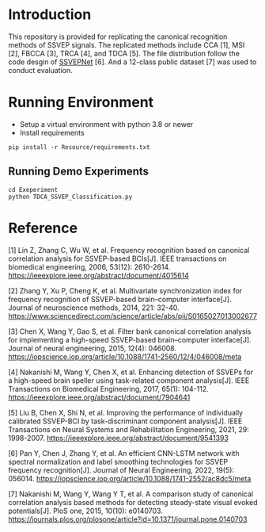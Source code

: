 # Introduction
This repository is provided for replicating the canonical recognition methods of SSVEP signals. The replicated methods include CCA [1], MSI [2], FBCCA [3], TRCA [4], and TDCA [5]. 
The file distribution follow the code desgin of <a href="https://github.com/YuDongPan/SSVEPNet">SSVEPNet</a> [6]. And a 12-class public dataset [7] was used to conduct evaluation.


# Running Environment
* Setup a virtual environment with python 3.8 or newer
* Install requirements

```
pip install -r Resource/requirements.txt
```

## Running Demo Experiments
```
cd Exeperiment
python TDCA_SSVEP_Classification.py
```

# Reference
[1] Lin Z, Zhang C, Wu W, et al. Frequency recognition based on canonical correlation analysis for SSVEP-based BCIs[J]. IEEE transactions on biomedical engineering, 2006, 53(12): 2610-2614. <a href="https://ieeexplore.ieee.org/abstract/document/4015614">https://ieeexplore.ieee.org/abstract/document/4015614</a>

[2] Zhang Y, Xu P, Cheng K, et al. Multivariate synchronization index for frequency recognition of SSVEP-based brain–computer interface[J]. Journal of neuroscience methods, 2014, 221: 32-40. <a href="https://www.sciencedirect.com/science/article/abs/pii/S0165027013002677">https://www.sciencedirect.com/science/article/abs/pii/S0165027013002677</a>

[3] Chen X, Wang Y, Gao S, et al. Filter bank canonical correlation analysis for implementing a high-speed SSVEP-based brain–computer interface[J]. Journal of neural engineering, 2015, 12(4): 046008. <a href="https://iopscience.iop.org/article/10.1088/1741-2560/12/4/046008/meta">https://iopscience.iop.org/article/10.1088/1741-2560/12/4/046008/meta</a>

[4] Nakanishi M, Wang Y, Chen X, et al. Enhancing detection of SSVEPs for a high-speed brain speller using task-related component analysis[J]. IEEE Transactions on Biomedical Engineering, 2017, 65(1): 104-112. <a href="https://ieeexplore.ieee.org/abstract/document/7904641">https://ieeexplore.ieee.org/abstract/document/7904641</a>

[5] Liu B, Chen X, Shi N, et al. Improving the performance of individually calibrated SSVEP-BCI by task-discriminant component analysis[J]. IEEE Transactions on Neural Systems and Rehabilitation Engineering, 2021, 29: 1998-2007. <a href="https://ieeexplore.ieee.org/abstract/document/9541393">https://ieeexplore.ieee.org/abstract/document/9541393</a>

[6] Pan Y, Chen J, Zhang Y, et al. An efficient CNN-LSTM network with spectral normalization and label smoothing technologies for SSVEP frequency recognition[J]. Journal of Neural Engineering, 2022, 19(5): 056014. <a href="https://iopscience.iop.org/article/10.1088/1741-2552/ac8dc5/meta">https://iopscience.iop.org/article/10.1088/1741-2552/ac8dc5/meta</a>

[7] Nakanishi M, Wang Y, Wang Y T, et al. A comparison study of canonical correlation analysis based methods for detecting steady-state visual evoked potentials[J]. PloS one, 2015, 10(10): e0140703. <a href="https://journals.plos.org/plosone/article?id=10.1371/journal.pone.0140703">https://journals.plos.org/plosone/article?id=10.1371/journal.pone.0140703</a>

